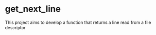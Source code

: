 # get_next_line
This project aims to develop a function that returns a line read from a file descriptor
